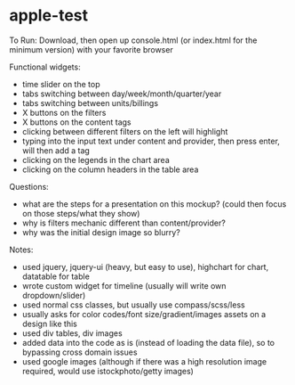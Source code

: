 apple-test
==========

To Run: Download, then open up console.html (or index.html for the minimum version) with your favorite browser

Functional widgets:
- time slider on the top
- tabs switching between day/week/month/quarter/year
- tabs switching between units/billings
- X buttons on the filters
- X buttons on the content tags
- clicking between different filters on the left will highlight
- typing into the input text under content and provider, then press enter, will then add a tag
- clicking on the legends in the chart area
- clicking on the column headers in the table area

Questions:
- what are the steps for a presentation on this mockup? (could then focus on those steps/what they show)
- why is filters mechanic different than content/provider?
- why was the initial design image so blurry?

Notes:
- used jquery, jquery-ui (heavy, but easy to use), highchart for chart, datatable for table
- wrote custom widget for timeline (usually will write own dropdown/slider)
- used normal css classes, but usually use compass/scss/less
- usually asks for color codes/font size/gradient/images assets on a design like this
- used div tables, div images
- added data into the code as is (instead of loading the data file), so to bypassing cross domain issues
- used google images (although if there was a high resolution image required, would use istockphoto/getty images)